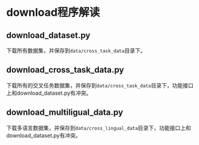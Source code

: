 # download程序解读

## download_dataset.py

下载所有数据集，并保存到`data/cross_task_data`目录下。

## download_cross_task_data.py

下载所有的交叉任务数据集，并保存到`data/cross_task_data`目录下，功能接口上和download_dataset.py有冲突。

## download_multiligual_data.py

下载多语言数据集，并保存到`data/cross_lingual_data`目录下，功能接口上和download_dataset.py有冲突。

